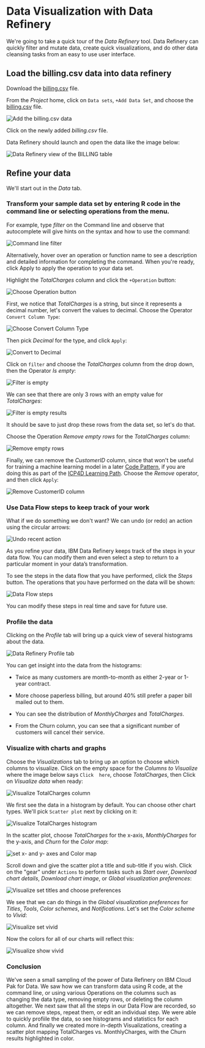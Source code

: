 # Data Visualization with Data Refinery

We're going to take a quick tour of the *Data Refinery* tool. Data Refinery can quickly filter and mutate data, create quick visualizations, and do other data cleansing tasks from an easy to use user interface.

## Load the billing.csv data into data refinery

Download the [billing.csv](static/billing.csv) file.

From the *Project* home, click on `Data sets`, `+Add Data Set`, and choose the [billing.csv](static/billing.csv) file.

![Add the billing.csv data](images/dr-1-add-data.png)

Click on the newly added *billing.csv* file.

Data Refinery should launch and open the data like the image below:

![Data Refinery view of the BILLING table](images/dr-2-view-billing.png)

## Refine your data

We'll start out in the *Data* tab.

### Transform your sample data set by entering R code in the command line or selecting operations from the menu.

For example, type *filter* on the Command line and observe that autocomplete will give hints on the syntax and how to use the command:

![Command line filter](images/dr-cli-filter.png)

 Alternatively, hover over an operation or function name to see a description and detailed information for completing the command. When you're ready, click Apply to apply the operation to your data set.

Highlight the *TotalCharges* column and click the `+Operation` button:

![Choose Operation button](images/dr-choose-operation-button.png)

First, we notice that *TotalCharges* is a string, but since it represents a decimal number, let's convert the values to decimal. Choose the Operator `Convert Column Type`:

![Choose Convert Column Type](images/dr-convert-type-string-current.png)

Then pick *Decimal* for the type, and click `Apply`:

![Convert to Decimal](images/dr-convert-string-to-decimal.png)

Click on `filter` and choose the *TotalCharges* column from the drop down, then the Operator *Is empty*:

![Filter is empty](images/dr-filter-is-empty.png)

We can see that there are only 3 rows with an empty value for *TotalCharges*:

![Filter is empty results](images/dr-is-empty-results.png)

It should be save to just drop these rows from the data set, so let's do that.

Choose the Operation *Remove empty rows* for the *TotalCharges* column:

![Remove empty rows](images/dr-remove-empty-rows.png)

Finally, we can remove the *CustomerID* column, since that won't be useful for training a machine learning model in a later [Code Pattern](), if you are doing this as part of the [ICP4D Learning Path](). Choose the *Remove* operator, and then click `Apply`:

![Remove CustomerID column](images/dr-remove-customerID-column.png)

### Use Data Flow steps to keep track of your work

What if we do something we don't want? We can undo (or redo) an action using the circular arrows:

![Undo recent action](images/dr-undo-recent-action.png)

As you refine your data, IBM Data Refinery keeps track of the steps in your data flow. You can modify them and even select a step to return to a particular moment in your data’s transformation.

To see the steps in the data flow that you have performed, click the *Steps* button. The operations that you have performed on the data will be shown:

![Data Flow steps](images/dr-data-flow-steps.png)

You can modify these steps in real time and save for future use.

### Profile the data

Clicking on the *Profile* tab will bring up a quick view of several histograms about the data.

![Data Refinery Profile tab](images/dr-4-profile.png)

You can get insight into the data from the histograms:

* Twice as many customers are month-to-month as either 2-year or 1-year contract.

* More choose paperless billing, but around 40% still prefer a paper bill mailed out to them.

* You can see the distribution of *MonthlyCharges* and *TotalCharges*.

* From the Churn column, you can see that a significant number of customers will cancel their service.

### Visualize with charts and graphs

Choose the *Visualizations* tab to bring up an option to choose which columns to visualize. Click on the empty space for the *Columns to Visualize* where the image below says `Click  here`, choose *TotalCharges*, then Click on *Visualize data* when ready:

![Visualize TotalCharges column](images/dr-vis-choose-column-TotalCharges.png)

We first see the data in a histogram by default. You can choose other chart types. We'll pick `Scatter plot` next by clicking on it:

![Visualize TotalCharges histogram](images/dr-vis-default-histogram-next-scatter.png)

In the scatter plot, choose *TotalCharges* for the x-axis, *MonthlyCharges* for the y-axis, and *Churn* for the *Color map*:

![set x- and y- axes and Color map](images/dr-vis-x-y-Color-map.png)

Scroll down and give the scatter plot a title and sub-title if you wish. Click on the "gear" under `Actions` to perform tasks such as *Start over*, *Download chart details*, *Download chart image*, or *Global visualization preferences*:

![Visualize set titles and choose preferences](images/dr-chart-monthly-v-total-w-churn.png)

We see that we can do things in the *Global visualization preferences* for *Titles*, *Tools*, *Color schemes*, and *Notifications*. Let's set the *Color scheme* to *Vivid*:

![Visualize set vivid](images/dr-global-vis-vivid.png)

Now the colors for all of our charts will reflect this:

![Visualize show vivid](images/dr-show-vivid.png)

### Conclusion

We've seen a small sampling of the power of Data Refinery on IBM Cloud Pak for Data. We saw how we can transform data using R code, at the command line, or using various Operations on the columns such as changing the data type, removing empty rows, or deleting the column altogether. We next saw that all the steps in our Data Flow are recorded, so we can remove steps, repeat them, or edit an individual step. We were able to quickly profiile the data, so see histograms and statistics for each column. And finally we created more in-depth Visualizations, creating a scatter plot mapping TotalCharges vs. MonthlyCharges, with the Churn results highlighted in color.
